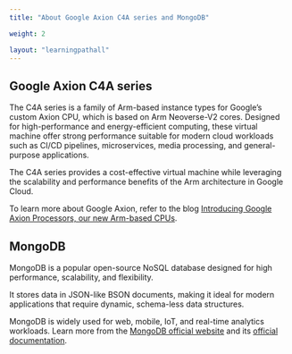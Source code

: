 ```yaml
---
title: "About Google Axion C4A series and MongoDB"

weight: 2

layout: "learningpathall"
---
```


## Google Axion C4A series

The C4A series is a family of Arm-based instance types for Google’s custom Axion CPU, which is based on Arm Neoverse-V2 cores. Designed for high-performance and energy-efficient computing, these virtual machine offer strong performance suitable for modern cloud workloads such as CI/CD pipelines, microservices, media processing, and general-purpose applications.

The C4A series provides a cost-effective virtual machine while leveraging the scalability and performance benefits of the Arm architecture in Google Cloud.

To learn more about Google Axion, refer to the blog [Introducing Google Axion Processors, our new Arm-based CPUs](https://cloud.google.com/blog/products/compute/introducing-googles-new-arm-based-cpu).

## MongoDB
MongoDB is a popular open-source NoSQL database designed for high performance, scalability, and flexibility.

It stores data in JSON-like BSON documents, making it ideal for modern applications that require dynamic, schema-less data structures.

MongoDB is widely used for web, mobile, IoT, and real-time analytics workloads. Learn more from the [MongoDB official website](https://www.mongodb.com/) and its [official documentation](https://www.mongodb.com/docs/).
